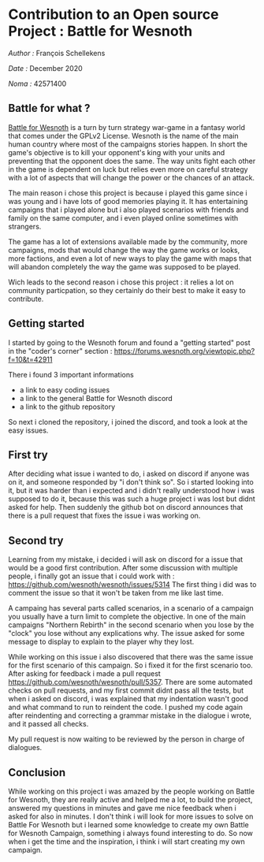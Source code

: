 # Contribution to an Open source Project : Battle for Wesnoth
*Author :* François Schellekens

*Date :* December 2020

*Noma :* 42571400


## Battle for what ?
[Battle for Wesnoth](https://wesnoth.org/) is a turn by turn strategy war-game in a fantasy world that comes under the GPLv2 License. 
Wesnoth is the name of the main human country where most of the campaigns stories happen.
In short the game's objective is to kill your opponent's king with your units and preventing that the opponent does the same. 
The way units fight each other in the game is dependent on luck but relies even more on careful strategy with a lot of aspects that will change the power 
or the chances of an attack.

The main reason i chose this project is because i played this game since i was young and i have lots of good memories playing it. 
It has entertaining campaigns that i played alone but i also played scenarios with friends and family on the same computer, 
and i even played online sometimes with strangers.

The game has a lot of extensions available made by the community, more campaigns, mods that would change the way the game works or looks, 
more factions, and even a lot of new ways to play the game with maps that will abandon completely the way the game was supposed to be played.

Wich leads to the second reason i chose this project : it relies a lot on community particpation, so they certainly do their best to make it easy to contribute. 

## Getting started

I started by going to the Wesnoth forum and found a "getting started" post in the "coder's corner" section : https://forums.wesnoth.org/viewtopic.php?f=10&t=42911

There i found 3 important informations 
+ a link to easy coding issues 
+ a link to the general Battle for Wesnoth discord
+ a link to the github repository

So next i cloned the repository, i joined the discord, and took a look at the easy issues.

## First try

After deciding what issue i wanted to do, i asked on discord if anyone was on it, and someone responded by "i don't think so". 
So i started looking into it, but it was harder than i expected and i didn't really understood how i was supposed to do it, 
because this was such a huge project i was lost but didnt asked for help.
Then suddenly the github bot on discord announces that there is a pull request that fixes the issue i was working on.

## Second try

Learning from my mistake, i decided i will ask on discord for a issue that would be a good first contribution. 
After some discussion with multiple people, i finally got an issue that i could work with : https://github.com/wesnoth/wesnoth/issues/5314 
The first thing i did was to comment the issue so that it won't be taken from me like last time.

A campaing has several parts called scenarios, in a scenario of a campaign you usually have a turn limit to complete the objective. 
In one of the main campaigns "Northern Rebirth"  in the second scenario when you lose by the "clock" you lose without any explications why. 
The issue asked for some message to display to explain to the player why they lost.

While working on this issue i also discovered that there was the same issue for the first scenario of this campaign. So i fixed it for the first scenario too.
After asking for feedback i made a pull request https://github.com/wesnoth/wesnoth/pull/5357.
There are some automated checks on pull requests, and my first commit didnt pass all the tests, 
but when i asked on discord, i was explained that my indentation wasn't good and what command to run to reindent the code.
I pushed my code again after reindenting and correcting a grammar mistake in the dialogue i wrote, and it passed all checks.

My pull request is now waiting to be reviewed by the person in charge of dialogues.

## Conclusion

While working on this project i was amazed by the people working on Battle for Wesnoth, they are really active and helped me a lot, to build the project, 
answered my questions in minutes and gave me nice feedback when i asked for also in minutes.
I don't think i will look for more issues to solve on Battle For Wesnoth but i learned some knowledge to create my own Battle for Wesnoth Campaign, 
something i always found interesting to do. So now when i get the time and the inspiration, i think i will start creating my own campaign.



